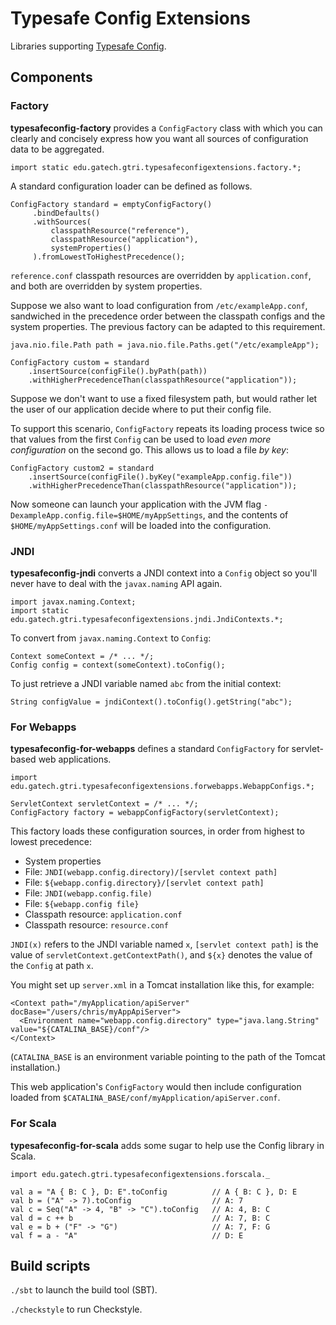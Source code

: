 # Typesafe Config Extensions

Libraries supporting [Typesafe Config](https://github.com/typesafehub/config).

## Components

### Factory

**typesafeconfig-factory** provides a `ConfigFactory` class with which you can clearly and
concisely express how you want all sources of configuration data to be aggregated.

```
import static edu.gatech.gtri.typesafeconfigextensions.factory.*;
```

A standard configuration loader can be defined as follows.

```
ConfigFactory standard = emptyConfigFactory()
     .bindDefaults()
     .withSources(
         classpathResource("reference"),
         classpathResource("application"),
         systemProperties()
     ).fromLowestToHighestPrecedence();
```

`reference.conf` classpath resources are overridden by `application.conf`, and both are
overridden by system properties.

Suppose we also want to load configuration from `/etc/exampleApp.conf`, sandwiched in the
precedence order between the classpath configs and the system properties. The previous factory
can be adapted to this requirement.

```
java.nio.file.Path path = java.nio.file.Paths.get("/etc/exampleApp");

ConfigFactory custom = standard
    .insertSource(configFile().byPath(path))
    .withHigherPrecedenceThan(classpathResource("application"));
```

Suppose we don't want to use a fixed filesystem path, but would rather let the user of our
application decide where to put their config file.

To support this scenario, `ConfigFactory` repeats its loading process twice so that values
from the first `Config` can be used to load *even more configuration* on the second go.
This allows us to load a file *by key*:

```
ConfigFactory custom2 = standard
    .insertSource(configFile().byKey("exampleApp.config.file"))
    .withHigherPrecedenceThan(classpathResource("application"));
```

Now someone can launch your application with the JVM flag
`-DexampleApp.config.file=$HOME/myAppSettings`, and the contents of
`$HOME/myAppSettings.conf` will be loaded into the configuration.

### JNDI

**typesafeconfig-jndi** converts a JNDI context into a `Config` object so you'll never have
to deal with the `javax.naming` API again.

```
import javax.naming.Context;
import static edu.gatech.gtri.typesafeconfigextensions.jndi.JndiContexts.*;
```

To convert from `javax.naming.Context` to `Config`:

```
Context someContext = /* ... */;
Config config = context(someContext).toConfig();
```

To just retrieve a JNDI variable named `abc` from the initial context:

```
String configValue = jndiContext().toConfig().getString("abc");
```

### For Webapps

**typesafeconfig-for-webapps** defines a standard `ConfigFactory` for servlet-based
web applications.

```
import edu.gatech.gtri.typesafeconfigextensions.forwebapps.WebappConfigs.*;
```

```
ServletContext servletContext = /* ... */;
ConfigFactory factory = webappConfigFactory(servletContext);
```

This factory loads these configuration sources, in order from highest to lowest precedence:

* System properties
* File: `JNDI(webapp.config.directory)/[servlet context path]`
* File: `${webapp.config.directory}/[servlet context path]`
* File: `JNDI(webapp.config.file)`
* File: `${webapp.config file}`
* Classpath resource: `application.conf`
* Classpath resource: `resource.conf`

`JNDI(x)` refers to the JNDI variable named `x`, `[servlet context path]` is the value of
`servletContext.getContextPath()`, and `${x}` denotes the value of the `Config` at path `x`.

You might set up `server.xml` in a Tomcat installation like this, for example:

```
<Context path="/myApplication/apiServer" docBase="/users/chris/myAppApiServer">
  <Environment name="webapp.config.directory" type="java.lang.String" value="${CATALINA_BASE}/conf"/>
</Context>
```

(`CATALINA_BASE` is an environment variable pointing to the path of the Tomcat installation.)

This web application's `ConfigFactory` would then include configuration loaded from
`$CATALINA_BASE/conf/myApplication/apiServer.conf`.

### For Scala

**typesafeconfig-for-scala** adds some sugar to help use the Config library in Scala.

```
import edu.gatech.gtri.typesafeconfigextensions.forscala._
```

```
val a = "A { B: C }, D: E".toConfig          // A { B: C }, D: E
val b = ("A" -> 7).toConfig                  // A: 7
val c = Seq("A" -> 4, "B" -> "C").toConfig   // A: 4, B: C
val d = c ++ b                               // A: 7, B: C
val e = b + ("F" -> "G")                     // A: 7, F: G
val f = a - "A"                              // D: E
```

## Build scripts

`./sbt` to launch the build tool (SBT).

`./checkstyle` to run Checkstyle.
